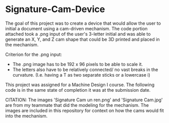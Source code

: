 # Signature-Cam-Device

The goal of this project was to create a device that would allow the user to initial a document using a cam-driven mechanism. The code portion attached took a .png input of the user's 3-letter initial and was able to generate an X, Y, and Z cam shape that could be 3D printed and placed in the mechanism. 

Criterion for the .png input:
- The .png image has to be 192 x 96 pixels to be able to scale it. 
- The letters also have to be relatively connected/ no vast breaks in the curvature. (I.e. having a T as two separate sticks or a lowercase i)

This project was assigned for a Machine Design I course. The following code is in the same state of completion it was at the submission date.


CITATION: The images 'Signature Cam un ren.png' and 'Signature Cam.jpg' are from my teammate that did the modeling for the mechanism. The images are included in this repository for context on how the cams would fit into the mechanism.
